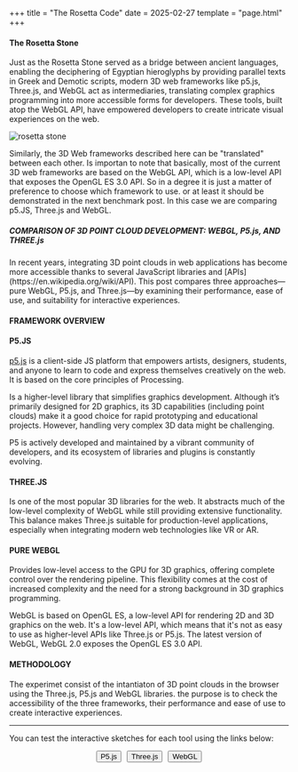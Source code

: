 +++
title = "The Rosetta Code"
date = 2025-02-27
template = "page.html"
+++

#### The Rosetta Stone

Just as the Rosetta Stone served as a bridge between ancient languages, enabling the deciphering of Egyptian hieroglyphs by providing parallel texts in Greek and Demotic scripts, modern 3D web frameworks like p5.js, Three.js, and WebGL act as intermediaries, translating complex graphics programming into more accessible forms for developers. These tools, built atop the WebGL API, have empowered developers to create intricate visual experiences on the web.

![rosetta stone](https://sketchplanations.com/_next/image?url=https%3A%2F%2Fimages.prismic.io%2Fsketchplanations%2Fec6046c3-6ec9-46ae-9625-53f2c12376bc_129239825802.jpg%3Fauto%3Dcompress%2Cformat&w=1080&q=75)

Similarly, the 3D Web frameworks described here can be "translated" between each other. Is importan to note that basically, most of the current 3D web frameworks are based on the WebGL API, which is a low-level API that exposes the OpenGL ES 3.0 API. So in a degree it is just a matter of preference to choose which framework to use. or at least it should be demonstrated in the next benchmark post. In this case we are comparing p5.JS, Three.js and WebGL.  


##### COMPARISON OF 3D POINT CLOUD DEVELOPMENT: WEBGL, P5.js, AND THREE.js
<p>In recent years, integrating 3D point clouds in web applications has become more accessible thanks to several JavaScript libraries and [APIs](https://en.wikipedia.org/wiki/API). This post compares three approaches—pure WebGL, P5.js, and Three.js—by examining their performance, ease of use, and suitability for interactive experiences.</p>

#### FRAMEWORK OVERVIEW 
#### P5.JS

[p5.js](https://github.com/processing/p5.js) is a client-side JS platform that empowers artists, designers, students, and anyone to learn to code and express themselves creatively on the web. It is based on the core principles of Processing.

Is a higher-level library that simplifies graphics development. Although it’s primarily designed for 2D graphics, its 3D capabilities (including point clouds) make it a good choice for rapid prototyping and educational projects. However, handling very complex 3D data might be challenging.

P5 is actively developed and maintained by a vibrant community of developers, and its ecosystem of libraries and plugins is constantly evolving.
#### THREE.JS

Is one of the most popular 3D libraries for the web. It abstracts much of the low-level complexity of WebGL while still providing extensive functionality. This balance makes Three.js suitable for production-level applications, especially when integrating modern web technologies like VR or AR.
#### PURE WEBGL

Provides low-level access to the GPU for 3D graphics, offering complete control over the rendering pipeline. This flexibility comes at the cost of increased complexity and the need for a strong background in 3D graphics programming.

WebGL is based on OpenGL ES, a low-level API for rendering 2D and 3D graphics on the web. It's a low-level API, which means that it's not as easy to use as higher-level APIs like Three.js or P5.js. The latest version of WebGL, WebGL 2.0 exposes the OpenGL ES 3.0 API.


#### METHODOLOGY
<p>The experimet consist of the intantiaton of 3D point clouds in the browser using the Three.js, P5.js and WebGL libraries. the purpose is to check the accessibility of the three frameworks, their performance and ease of use to create interactive experiences.
</p>
<hr>

You can test the interactive sketches for each tool using the links below:
<div class="button-container" style="display: flex; gap: 10px; justify-content: center; align-items: center;">
    <a href="https://aijs-code-editor-user-content.web.app/Jt0mD7CW0uQHkOj4GzIUIHLkc4h2/Projects/P5_WebCloud/index.html" target="_blank">
      <button style="margin: 0;">P5.js</button>
    </a>
    <a href="https://editor.p5js.org/jujpenabe/full/PzAJrh2a3" target="_blank">
      <button style="margin: 0;">Three.js</button>
    </a>
    <a href="https://editor.p5js.org/jujpenabe/full/O9QSgf-IM" target="_blank">
      <button style="margin: 0;">WebGL</button>
    </a>
</div>
